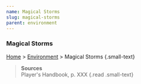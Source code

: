 ```yaml
---
name: Magical Storms
slug: magical-storms
parent: environment
---
```

### Magical Storms
[Home](dm-operations-center) > [Environment](environment) > Magical Storms {.small-text}



> **Sources** <br/>
> Player's Handbook, p. XXX
{.read .small-text}
